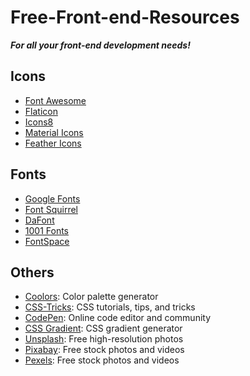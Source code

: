 # Free-Front-end-Resources 

***For all your front-end development needs!***

## Icons 

- [Font Awesome](https://fontawesome.com/)
- [Flaticon](https://www.flaticon.com/)
- [Icons8](https://icons8.com/)
- [Material Icons](https://material.io/resources/icons/)
- [Feather Icons](https://feathericons.com/) 

## Fonts
- [Google Fonts](https://fonts.google.com/)
- [Font Squirrel](https://www.fontsquirrel.com/)
- [DaFont](https://www.dafont.com/)
- [1001 Fonts](https://www.1001fonts.com/)
- [FontSpace](https://www.fontspace.com/)

## Others
- [Coolors](https://coolors.co/): Color palette generator
- [CSS-Tricks](https://css-tricks.com/): CSS tutorials, tips, and tricks
- [CodePen](https://codepen.io/): Online code editor and community
- [CSS Gradient](https://cssgradient.io/): CSS gradient generator
- [Unsplash](https://unsplash.com/): Free high-resolution photos
- [Pixabay](https://pixabay.com/): Free stock photos and videos
- [Pexels](https://www.pexels.com/): Free stock photos and videos
